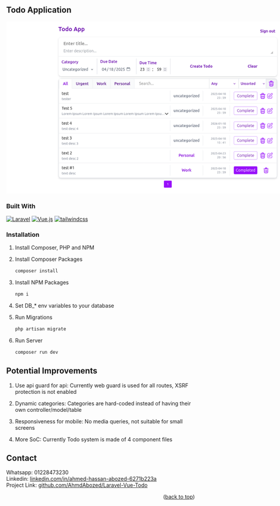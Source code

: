 <a id="readme-top"></a>
<br />
<div align="center">
</div>


## Todo Application
<img src="todo.png" alt="todo"  style="margin: 0 auto; max-width: 60rem; width: 90vw;   transform: translate(); display:block; margin-bottom:1rem; ">



### Built With

[![Laravel]][Laravel-url]
[![Vue.js]][Vue-url]
[![tailwindcss]][Tailwind-url]





### Installation
   
1. Install Composer, PHP and NPM

2. Install Composer Packages
   ```sh
   composer install 
   ```
3. Install NPM Packages
   ```sh
   npm i 
   ```
4. Set DB_* env variables to your database

5. Run Migrations
   ```js
   php artisan migrate
   ```
6. Run Server
   ```js
   composer run dev
   ```


## Potential Improvements

1. Use api guard for api: Currently web guard is used for all routes, XSRF protection is not enabled

2. Dynamic categories: Categories are hard-coded instead of having their own controller/model/table

3. Responsiveness for mobile: No media queries, not suitable for small screens

4. More SoC: Currently Todo system is made of 4 component files 
## Contact

Whatsapp: 01228473230<br>
Linkedin: [linkedin.com/in/ahmed-hassan-abozed-6271b223a](https://www.linkedin.com/in/ahmed-hassan-abozed-6271b223a)<br>
Project Link: [github.com/AhmdAbozed/Laravel-Vue-Todo](https://github.com/AhmdAbozed/Laravel-Vue-Todo)<br>

<p align="right">(<a href="#readme-top">back to top</a>)</p>





[Vue.js]: https://img.shields.io/badge/Vue.js-4FC08D?style=for-the-badge&logo=vuedotjs&logoColor=white
[Vue-url]: https://vuejs.org/
[tailwindcss]: https://img.shields.io/badge/Tailwindcss-06B6D4?style=for-the-badge&logo=tailwindcss&logoColor=white
[Tailwind-url]: https://tailwindcss.com/
[Laravel]: https://img.shields.io/badge/Laravel-FF2D20?style=for-the-badge&logo=laravel&logoColor=white
[Laravel-url]: https://laravel.com/
